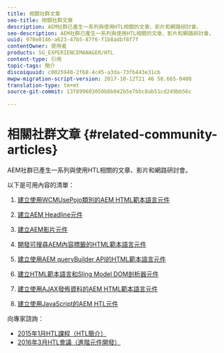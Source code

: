 ```yaml
---
title: 相關社群文章
seo-title: 相關社群文章
description: AEM社群已產生一系列與使用HTL相關的文章、影片和網路研討會。
seo-description: AEM社群已產生一系列與使用HTL相關的文章、影片和網路研討會。
uuid: 970e0146-a623-47b5-87f6-f1b8adbf8f7f
contentOwner: 使用者
products: SG_EXPERIENCEMANAGER/HTL
content-type: 引用
topic-tags: 簡介
discoiquuid: c0025940-2f68-4c45-a3da-73fb443e31cb
mwpw-migration-script-version: 2017-10-12T21 46 58.665-0400
translation-type: tm+mt
source-git-commit: 13f899603050b8b042b5e7bbc8ab51cd249bb56c

---
```



# 相關社群文章 {#related-community-articles}

AEM社群已產生一系列與使用HTL相關的文章、影片和網路研討會。

以下是可用內容的清單：

1. [建立使用WCMUsePojo類別的AEM HTML範本語言元件](https://helpx.adobe.com/experience-manager/using/first_htl_WCMUsePojo.html)

1. [建立AEM Headline元件](https://helpx.adobe.com/experience-manager/using/aem_headline.html)
1. [建立AEM影片元件](https://helpx.adobe.com/experience-manager/using/movie.html)
1. [開發可搜尋AEM內容標籤的HTML範本語言元件](https://helpx.adobe.com/experience-manager/using/tagmanager-api-htl.html)
1. [建立使用AEM queryBuilder API的HTML範本語言元件](https://helpx.adobe.com/experience-manager/using/htl_querybuilder.html)
1. [建立HTML範本語言和Sling Model DOM剖析器元件](https://helpx.adobe.com/experience-manager/using/domparser.html)
1. [建立使用AJAX發佈資料的AEM HTML範本語言元件](https://helpx.adobe.com/experience-manager/using/htl_ajax.html)
1. [建立使用JavaScript的AEM HTL元件](https://helpx.adobe.com/experience-manager/using/htl_js.html)

向專家諮詢：

* [2015年1月HTL課程（HTL簡介）](http://scottsdigitalcommunity.blogspot.ca/2015/01/upcoming-sessions-of-ask-aem-community.html)
* [2016年3月HTL會議（進階元件開發）](http://scottsdigitalcommunity.blogspot.ca/2016/03/ask-aem-community-experts-deep-dive.html)

